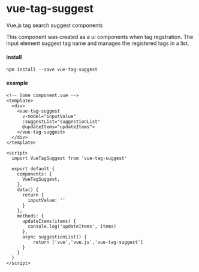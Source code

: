 # vue-tag-suggest
Vue.js tag search suggest components

This component was created as a ui components when tag regstration. The input element suggest tag name and manages the registered tags in a list.

#### install
```
npm install --save vue-tag-suggest
```

#### example 

```
<!-- Some component.vue -->
<template>
  <div>
    <vue-tag-suggest
      v-model="inputValue"
      :suggestList="suggestionList"
      @updateItems="updateItems">
    </vue-tag-suggest>
  </div>
</template>
 
<script>
  import VueTagSuggest from 'vue-tag-suggest'
  
  export default {
    components: {
      VueTagSuggest,
    },
    data() {
      return {
        inputValue: ''
      }
    },
    methods: {
      updateItems(items) {
        console.log('updateItems', items)
      },
      async suggestionList() {
          return ['vue','vue.js','vue-tag-suggest']
      }      
    }
  }
</script> 
```